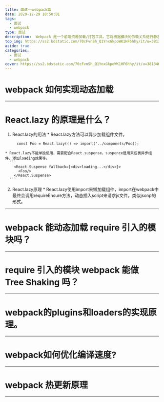 ```yaml
---
title: 面试——webpack篇
date: 2020-12-29 10:50:01
tags: 
  - 面试
  - webpack
type: 面试                                                                 # 标签、分类
description:  Webpack 是一个前端资源加载/打包工具。它将根据模块的依赖关系进行静态分析,然后将这些模块按照指定的规则生成对应的静态资源。
top_img: https://ss2.bdstatic.com/70cFvnSh_Q1YnxGkpoWK1HF6hhy/it/u=3813469802,1665117316&fm=26&gp=0.jpg             # 文章的顶部图片
aside: true                                                                         # 展示文章侧边栏(默认为true)
categories: 
  - 面试
  - webpack                                                                 # 文章标签
cover: https://ss2.bdstatic.com/70cFvnSh_Q1YnxGkpoWK1HF6hhy/it/u=3813469802,1665117316&fm=26&gp=0.jpg                 # 文章的缩略图（用在首页）
---
```


# webpack 如何实现动态加载

---

# React.lazy 的原理是什么？
  1. React.lazy的用法
    * React.lazy方法可以异步加载组件文件。
      ```
        const Foo = React.lazy(() => import('../componets/Foo));
      ```
    
    * React.lazy不能单独使用，需要配合React.suspense，suspence是用来包裹异步组件，添加loading效果等。 
      ```
        <React.Suspense fallback={<div>loading...</div>}>
          <Foo/>
        </React.Suspense>
      ```

  2. React.lazy原理
    * React.lazy使用import来懒加载组件，import在webpack中最终会调用requireEnsure方法，动态插入script来请求js文件，类似jsonp的形式。
---

# webpack 能动态加载 require 引入的模块吗？
---

# require 引入的模块 webpack 能做 Tree Shaking 吗？
---

# webpack的plugins和loaders的实现原理。
---

# webpack如何优化编译速度?
---

# webpack 热更新原理
---




